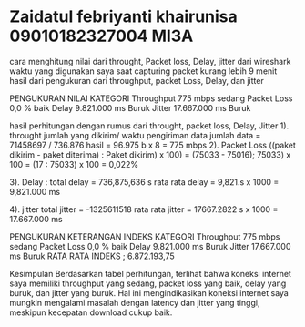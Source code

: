 # Zaidatul febriyanti khairunisa 09010182327004 MI3A
cara menghitung nilai dari throught, Packet loss, Delay, jitter dari wireshark waktu yang digunakan saya saat capturing packet kurang lebih 9 menit
hasil dari pengukuran dari throughput, packet Loss, Delay, dan jitter

PENGUKURAN          	NILAI	          KATEGORI
Throughput		     775 mbps            sedang
Packet Loss		     0,0 %               baik
Delay		           9.821.000 ms        Buruk
Jitter		        17.667.000 ms        Buruk

 hasil perhitungan dengan rumus dari throught, packet loss, Delay, Jitter
 1). throught 
             jumlah yang dikirim/ waktu pengiriman data
             jumlah data =  71458697 / 736.876
             hasil       = 96.975 b x 8
                         = 775 mbps
2). Packet Loss
             ((paket dikirim - paket diterima) : Paket dikirim) x 100)
                        = (75033 - 75016); 75033) x 100
                        = (17 : 75033) x 100
                        = 0,022%

3). Delay :
    total delay        = 736,875,636 s
    rata rata delay    = 9,821.s x 1000
                       = 9,821.000 ms

4). jitter
    total jitter       = -1325611518
    rata rata jitter   = 17667.2822 s x 1000
                       = 17.667.000 ms
                        
PENGUKURAN                  KETERANGAN
                     INDEKS          KATEGORI
Throughput		     775 mbps            sedang
Packet Loss		     0,0 %               baik
Delay		           9.821.000 ms        Buruk
Jitter		        17.667.000 ms        Buruk
RATA RATA INDEKS ; 6.872.193,75 

Kesimpulan
Berdasarkan tabel perhitungan, terlihat bahwa koneksi internet  saya memiliki throughput yang sedang, 
packet loss yang baik, delay yang buruk, dan jitter yang buruk.
Hal ini mengindikasikan koneksi internet saya mungkin mengalami masalah dengan latency dan jitter yang tinggi, meskipun kecepatan download cukup baik.
